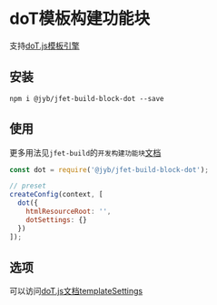 # doT模板构建功能块

支持[doT.js模板引擎](http://olado.github.io/doT/index.html)

## 安装

```shell
npm i @jyb/jfet-build-block-dot --save
```

## 使用

更多用法见`jfet-build`的`开发构建功能块`[文档](../jfet-build/doc/DevelopBlock.md)

```javascript
const dot = require('@jyb/jfet-build-block-dot');

// preset
createConfig(context, [
  dot({
    htmlResourceRoot: '',
    dotSettings: {}
  })
]);
```

## 选项

可以访问[doT.js文档templateSettings](http://olado.github.io/doT/index.html)

